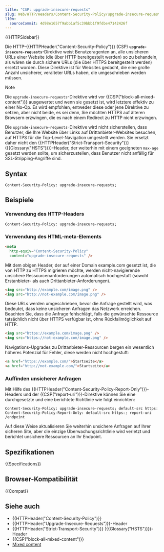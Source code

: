 ```yaml
---
title: "CSP: upgrade-insecure-requests"
slug: Web/HTTP/Headers/Content-Security-Policy/upgrade-insecure-requests
l10n:
  sourceCommit: 4d98e1657f9abb1af5c39bbb1f9fdbe47142426f
---
```


{{HTTPSidebar}}

Die HTTP-{{HTTPHeader("Content-Security-Policy")}} (CSP) **`upgrade-insecure-requests`**-Direktive weist Benutzeragenten an, alle unsicheren URLs einer Website (die über HTTP bereitgestellt werden) so zu behandeln, als wären sie durch sichere URLs (die über HTTPS bereitgestellt werden) ersetzt worden. Diese Direktive ist für Websites gedacht, die eine große Anzahl unsicherer, veralteter URLs haben, die umgeschrieben werden müssen.

> [!NOTE]
> Die `upgrade-insecure-requests`-Direktive wird vor {{CSP("block-all-mixed-content")}} ausgewertet und wenn sie gesetzt ist, wird letztere effektiv zu einer No-Op. Es wird empfohlen, entweder diese oder jene Direktive zu setzen, aber nicht beide, es sei denn, Sie möchten HTTPS auf älteren Browsern erzwingen, die es nach einem Redirect zu HTTP nicht erzwingen.

Die `upgrade-insecure-requests`-Direktive wird nicht sicherstellen, dass Benutzer, die Ihre Website über Links auf Drittanbieter-Websites besuchen, auf HTTPS für die Top-Level-Navigation umgestellt werden. Sie ersetzt daher nicht den {{HTTPHeader("Strict-Transport-Security")}} ({{Glossary("HSTS")}})-Header, der weiterhin mit einem geeigneten `max-age` gesetzt werden sollte, um sicherzustellen, dass Benutzer nicht anfällig für SSL-Stripping-Angriffe sind.

## Syntax

```http
Content-Security-Policy: upgrade-insecure-requests;
```

## Beispiele

### Verwendung des HTTP-Headers

```http
Content-Security-Policy: upgrade-insecure-requests;
```

### Verwendung des HTML-meta-Elements

```html
<meta
  http-equiv="Content-Security-Policy"
  content="upgrade-insecure-requests" />
```

Mit dem obigen Header, der auf einer Domain example.com gesetzt ist, die von HTTP zu HTTPS migrieren möchte, werden nicht-navigierende unsichere Ressourcenanforderungen automatisch hochgestuft (sowohl Erstanbieter- als auch Drittanbieter-Anforderungen).

```html
<img src="http://example.com/image.png" />
<img src="http://not-example.com/image.png" />
```

Diese URLs werden umgeschrieben, bevor die Anfrage gestellt wird, was bedeutet, dass keine unsicheren Anfragen das Netzwerk erreichen. Beachten Sie, dass die Anfrage fehlschlägt, falls die gewünschte Ressource tatsächlich nicht über HTTPS verfügbar ist, ohne Rückfallmöglichkeit auf HTTP.

```html
<img src="https://example.com/image.png" />
<img src="https://not-example.com/image.png" />
```

Navigations-Upgrades zu Drittanbieter-Ressourcen bergen ein wesentlich höheres Potenzial für Fehler, diese werden nicht hochgestuft:

```html
<a href="https://example.com/">Startseite</a>
<a href="http://not-example.com/">Startseite</a>
```

### Auffinden unsicherer Anfragen

Mit Hilfe des {{HTTPHeader("Content-Security-Policy-Report-Only")}}-Headers und der {{CSP("report-uri")}}-Direktive können Sie eine durchgesetzte und eine berichtete Richtlinie wie folgt einrichten:

```http
Content-Security-Policy: upgrade-insecure-requests; default-src https:
Content-Security-Policy-Report-Only: default-src https:; report-uri /endpoint
```

Auf diese Weise aktualisieren Sie weiterhin unsichere Anfragen auf Ihrer sicheren Site, aber die einzige Überwachungsrichtlinie wird verletzt und berichtet unsichere Ressourcen an Ihr Endpoint.

## Spezifikationen

{{Specifications}}

## Browser-Kompatibilität

{{Compat}}

## Siehe auch

- {{HTTPHeader("Content-Security-Policy")}}
- {{HTTPHeader("Upgrade-Insecure-Requests")}}-Header
- {{HTTPHeader("Strict-Transport-Security")}} ({{Glossary("HSTS")}})-Header
- {{CSP("block-all-mixed-content")}}
- [Mixed content](/de/docs/Web/Security/Mixed_content)

